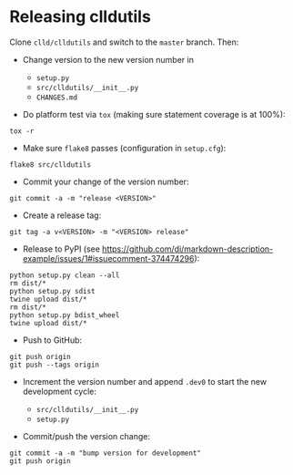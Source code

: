 
Releasing clldutils
===================

Clone ``clld/clldutils`` and switch to the ``master`` branch. Then:

- Change version to the new version number in
  - ``setup.py``
  - ``src/clldutils/__init__.py``
  - `CHANGES.md`

- Do platform test via ``tox`` (making sure statement coverage is at 100%):
```shell
tox -r
```

- Make sure ``flake8`` passes (configuration in ``setup.cfg``):
```shell
flake8 src/clldutils
```
  
- Commit your change of the version number:
```shell
git commit -a -m "release <VERSION>"
```

- Create a release tag:
```shell
git tag -a v<VERSION> -m "<VERSION> release"
```

- Release to PyPI (see https://github.com/di/markdown-description-example/issues/1#issuecomment-374474296):
```shell
python setup.py clean --all
rm dist/*
python setup.py sdist
twine upload dist/*
rm dist/*
python setup.py bdist_wheel
twine upload dist/*
```

- Push to GitHub:
```shell
git push origin
git push --tags origin
```

- Increment the version number and append `.dev0` to start the new development cycle:
  - `src/clldutils/__init__.py`
  - `setup.py`

- Commit/push the version change:
```shell
git commit -a -m "bump version for development"
git push origin
```
